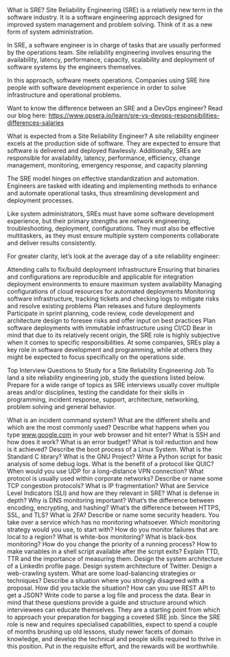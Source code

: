 What is SRE?
Site Reliability Engineering (SRE) is a relatively new term in the software industry. It is a software engineering approach designed for improved system management and problem solving. Think of it as a new form of system administration.

In SRE, a software engineer is in charge of tasks that are usually performed by the operations team. Site reliability engineering involves ensuring the availability, latency, performance, capacity, scalability and deployment of software systems by the engineers themselves.

In this approach, software meets operations. Companies using SRE hire people with software development experience in order to solve infrastructure and operational problems.

Want to know the difference between an SRE and a DevOps engineer? Read our blog here: https://www.opsera.io/learn/sre-vs-devops-responsibilities-differences-salaries‍

What is expected from a Site Reliability Engineer?
A site reliability engineer excels at the production side of software. They are expected to ensure that software is delivered and deployed flawlessly. Additionally, SREs are responsible for availability, latency, performance, efficiency, change management, monitoring, emergency response, and capacity planning

The SRE model hinges on effective standardization and automation. Engineers are tasked with ideating and implementing methods to enhance and automate operational tasks, thus streamlining development and deployment processes.

Like system administrators, SREs must have some software development experience, but their primary strengths are network engineering, troubleshooting, deployment, configurations. They must also be effective multitaskers, as they must ensure multiple system components collaborate and deliver results consistently.

For greater clarity, let’s look at the average day of a site reliability engineer:

Attending calls to fix/build deployment infrastructure
Ensuring that binaries and configurations are reproducible and applicable for integration deployment environments to ensure maximum system availability
Managing configurations of cloud resources for automated deployments
Monitoring software infrastructure, tracking tickets and checking logs to mitigate risks and resolve existing problems
Plan releases and future deployments
Participate in sprint planning, code review, code development and architecture design to foresee risks and offer input on best practices
Plan software deployments with immutable infrastructure using CI/CD
Bear in mind that due to its relatively recent origin, the SRE role is highly subjective when it comes to specific responsibilities. At some companies, SREs play a key role in software development and programming, while at others they might be expected to focus specifically on the operations side.

Top Interview Questions to Study for a Site Reliability Engineering Job
To land a site reliability engineering job, study the questions listed below. Prepare for a wide range of topics as SRE interviews usually cover multiple areas and/or disciplines, testing the candidate for their skills in programming, incident response, support, architecture, networking, problem solving and general behavior.

What is an incident command system?
What are the different shells and which are the most commonly used?
Describe what happens when you type www.google.com in your web browser and hit enter?
What is SSH and how does it work?
What is an error budget?
What is toil reduction and how is it achieved?
Describe the boot process of a Linux System.
What is the Standard C library?
What is the GNU Project?
Write a Python script for basic analysis of some debug logs.
What is the benefit of a protocol like QUIC?
When would you use UDP for a long-distance VPN connection?
What protocol is usually used within corporate networks?
Describe or name some TCP congestion protocols?
What is IP fragmentation?
What are Service Level Indicators (SLI) and how are they relevant in SRE?
What is defense in depth?
Why is DNS monitoring important?
What’s the difference between encoding, encrypting, and hashing?
What’s the difference between HTTPS, SSL, and TLS?
What is 2FA?
Describe or name some security headers.
You take over a service which has no monitoring whatsoever.  Which monitoring strategy would you use, to start with?
How do you monitor failures that are local to a region?
What is white-box monitoring?
What is black-box monitoring?
How do you change the priority of a running process?
How to make variables in a shell script available after the script exits?
Explain TTD, TTR and the importance of measuring them.
Design the system architecture of a LinkedIn profile page.
Design system architecture of Twitter.
Design a web-crawling system.
What are some load-balancing strategies or techniques?
Describe a situation where you strongly disagreed with a proposal. How did you tackle the situation?
How can you use REST API to get a JSON?
Write code to parse a log file and process the data.
Bear in mind that these questions provide a guide and structure around which interviewees can educate themselves. They are a starting point from which to approach your preparation for bagging a coveted SRE job. Since the SRE role is new and requires specialised capabilities, expect to spend a couple of months brushing up old lessons, study newer facets of domain knowledge, and develop the technical and people skills required to thrive in this position. Put in the requisite effort, and the rewards will be worthwhile.  